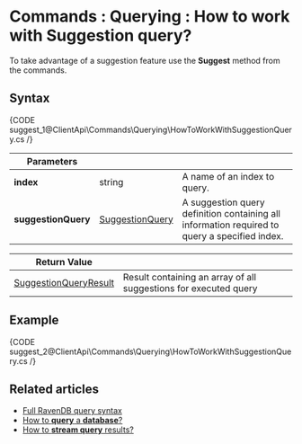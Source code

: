 # Commands : Querying : How to work with Suggestion query?

To take advantage of a suggestion feature use the **Suggest** method from the commands.

## Syntax

{CODE suggest_1@ClientApi\Commands\Querying\HowToWorkWithSuggestionQuery.cs /}

| Parameters | | |
| ------------- | ------------- | ----- |
| **index** | string | A name of an index to query. |
| **suggestionQuery** | [SuggestionQuery](../../../glossary/suggestion-query) | A suggestion query definition containing all information required to query a specified index. |

| Return Value | |
| ------------- | ----- |
| [SuggestionQueryResult]() | Result containing an array of all suggestions for executed query |

## Example

{CODE suggest_2@ClientApi\Commands\Querying\HowToWorkWithSuggestionQuery.cs /}

## Related articles

- [Full RavenDB query syntax](../../../indexes/full-query-syntax)   
- [How to **query** a **database**?](../../../client-api/commands/querying/how-to-query-a-database)   
- [How to **stream query** results?](../../../client-api/commands/querying/how-to-stream-query-results)   